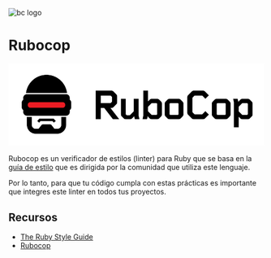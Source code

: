 ![bc logo](../../img/logo-bc-png)

# Rubocop
![rubocop](img/rubo-logo.png)

Rubocop es un verificador de estilos (linter) para Ruby que se basa en la [guía de estilo](https://rubystyle.guide/) que es dirigida por la comunidad que utiliza este lenguaje.

Por lo tanto,  para que tu código cumpla con estas prácticas es importante que integres este linter en todos tus proyectos.

## Recursos

- [The Ruby Style Guide](https://rubystyle.guide/)
- [Rubocop](https://rubocop.org/)
